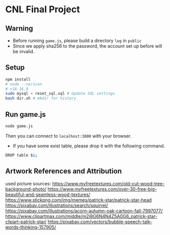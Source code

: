 # CNL Final Project
## Warning
* Before running `game.js`, please build a directory `log` in `public`
* Since we apply sha256 to the password, the account set up before will be invalid.

## Setup
```sh
npm install
# node --version
# v18.16.0
sudo mysql < reset_sql.sql # Update SQL settings
bash dir.sh # mkdir for history
```
<!--
## App.js
```sh
npm install
npm i dotenv ejs
sudo mysql < reset_sql.sql
nodemon app.js
```
-->

## Run game.js
```sh
node game.js
```

Then you can connect to `localhost:3000` with your browser.

<!-- 
* NEED .env TO SET YOUR DATABASE. Here is a sample for .env.
```
MYSQL_HOST='127.0.0.1'
MYSQL_USER='lab4'
MYSQL_PASSWORD='Squirrel1.'
MYSQL_DATABASE='ACCOUNTS'
```
* Some other settings for SQL:
```sh
CREATE DATABASE ACCOUNTS;
USE ACCOUNTS;
CREATE TABLE account(username varchar(255), password varchar(255));
INSERT INTO account (username, password) VALUES ("test", "test"); 
CREATE USER 'lab4'@'localhost' IDENTIFIED BY 'Squirrel1.';
GRANT ALL PRIVILEGES ON *.* TO 'lab4'@'localhost' WITH GRANT OPTION;
FLUSH PRIVILEGES;
```
## User & Ranking database setup
```sh
sudo mysql -u lab4 -p # Squirrel1.
show databases;
create DATABASE USR_GAME_RECORD;
use USR_GAME_RECORD;
create table single (UID varchar(255),Common varchar(255),Food varchar(255),School varchar(255),Traffic varchar(255),Sport varchar(255),Nature varchar(255),Computer varchar(255));
alter table single add column GRE varchar(255) after Computer; # For GRE
create table multi (UID varchar(255),Common varchar(255),Food varchar(255),School varchar(255),Traffic varchar(255),Sport varchar(255),Nature varchar(255),Computer varchar(255));
alter table multi add column GRE varchar(255) after Computer; # For GRE

create database Global_Ranking;
use Global_Ranking;
create table single (mode varchar(255), 1st varchar(255), 2nd varchar(255), 3rd varchar(255), 4th varchar(255), 5th varchar(255));
insert into single (mode,1st,2nd,3rd,4th,5th) values ("Common","99:99:99 -1,-1,-1","99:99:99 -1,-1,-1","99:99:99 -1,-1,-1","99:99:99 -1,-1,-1","99:99:99 -1,-1,-1"),("Food","99:99:99 -1,-1,-1","99:99:99 -1,-1,-1","99:99:99 -1,-1,-1","99:99:99 -1,-1,-1","99:99:99 -1,-1,-1"),("School","99:99:99 -1,-1,-1","99:99:99 -1,-1,-1","99:99:99 -1,-1,-1","99:99:99 -1,-1,-1","99:99:99 -1,-1,-1"),("Traffic","99:99:99 -1,-1,-1","99:99:99 -1,-1,-1","99:99:99 -1,-1,-1","99:99:99 -1,-1,-1","99:99:99 -1,-1,-1"),("Sport","99:99:99 -1,-1,-1","99:99:99 -1,-1,-1","99:99:99 -1,-1,-1","99:99:99 -1,-1,-1","99:99:99 -1,-1,-1"),("Nature","99:99:99 -1,-1,-1","99:99:99 -1,-1,-1","99:99:99 -1,-1,-1","99:99:99 -1,-1,-1","99:99:99 -1,-1,-1"),("Computer","99:99:99 -1,-1,-1","99:99:99 -1,-1,-1","99:99:99 -1,-1,-1","99:99:99 -1,-1,-1","99:99:99 -1,-1,-1");
insert into single (mode,1st,2nd,3rd,4th,5th) values ("GRE","99:99:99 -1,-1,-1","99:99:99 -1,-1,-1","99:99:99 -1,-1,-1","99:99:99 -1,-1,-1","99:99:99 -1,-1,-1"); # For GRE

create table multi (mode varchar(255), 1st varchar(255), 2nd varchar(255), 3rd varchar(255), 4th varchar(255), 5th varchar(255));
insert into multi (mode,1st,2nd,3rd,4th,5th) values ("Common","99:99:99 -1,-1,-1","99:99:99 -1,-1,-1","99:99:99 -1,-1,-1","99:99:99 -1,-1,-1","99:99:99 -1,-1,-1"),("Food","99:99:99 -1,-1,-1","99:99:99 -1,-1,-1","99:99:99 -1,-1,-1","99:99:99 -1,-1,-1","99:99:99 -1,-1,-1"),("School","99:99:99 -1,-1,-1","99:99:99 -1,-1,-1","99:99:99 -1,-1,-1","99:99:99 -1,-1,-1","99:99:99 -1,-1,-1"),("Traffic","99:99:99 -1,-1,-1","99:99:99 -1,-1,-1","99:99:99 -1,-1,-1","99:99:99 -1,-1,-1","99:99:99 -1,-1,-1"),("Sport","99:99:99 -1,-1,-1","99:99:99 -1,-1,-1","99:99:99 -1,-1,-1","99:99:99 -1,-1,-1","99:99:99 -1,-1,-1"),("Nature","99:99:99 -1,-1,-1","99:99:99 -1,-1,-1","99:99:99 -1,-1,-1","99:99:99 -1,-1,-1","99:99:99 -1,-1,-1"),("Computer","99:99:99 -1,-1,-1","99:99:99 -1,-1,-1","99:99:99 -1,-1,-1","99:99:99 -1,-1,-1","99:99:99 -1,-1,-1");
insert into multi (mode,1st,2nd,3rd,4th,5th) values ("GRE", "99:99:99 -1,-1,-1","99:99:99 -1,-1,-1","99:99:99 -1,-1,-1","99:99:99 -1,-1,-1","99:99:99 -1,-1,-1"); # For GRE
```
-->

* If you have some exist table, please drop it with the following command.
```sh
DROP table $i;
```

## Artwork References and Attribution
used picture sources:
https://www.myfreetextures.com/old-cut-wood-tree-background-photo/
https://www.myfreetextures.com/over-30-free-big-beautiful-and-seamless-wood-textures/
https://www.stickpng.com/img/memes/patrick-star/patrick-star-head
https://pixabay.com/illustrations/search/squirrel/
https://pixabay.com/illustrations/acorn-autumn-oak-cartoon-fall-7997077/
https://www.clipartmax.com/middle/m2i8G6N4N4Z5A0G6_patrick-star-clipart-patrick-star/
https://pixabay.com/vectors/bubble-speech-talk-words-thinking-157905/
